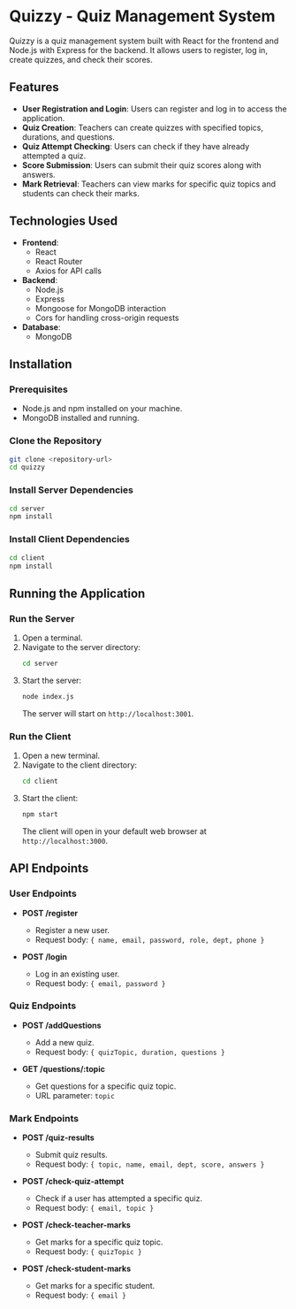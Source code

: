 # Quizzy - Quiz Management System

Quizzy is a quiz management system built with React for the frontend and Node.js with Express for the backend. It allows users to register, log in, create quizzes, and check their scores.

## Features
- **User Registration and Login**: Users can register and log in to access the application.
- **Quiz Creation**: Teachers can create quizzes with specified topics, durations, and questions.
- **Quiz Attempt Checking**: Users can check if they have already attempted a quiz.
- **Score Submission**: Users can submit their quiz scores along with answers.
- **Mark Retrieval**: Teachers can view marks for specific quiz topics and students can check their marks.

## Technologies Used
- **Frontend**: 
  - React
  - React Router
  - Axios for API calls
- **Backend**: 
  - Node.js
  - Express
  - Mongoose for MongoDB interaction
  - Cors for handling cross-origin requests
- **Database**: 
  - MongoDB

## Installation

### Prerequisites
- Node.js and npm installed on your machine.
- MongoDB installed and running.

### Clone the Repository
```bash
git clone <repository-url>
cd quizzy
```

### Install Server Dependencies
```bash
cd server
npm install
```

### Install Client Dependencies
```bash
cd client
npm install
```

## Running the Application

### Run the Server
1. Open a terminal.
2. Navigate to the server directory:
   ```bash
   cd server
   ```
3. Start the server:
   ```bash
   node index.js
   ```
   The server will start on `http://localhost:3001`.

### Run the Client
1. Open a new terminal.
2. Navigate to the client directory:
   ```bash
   cd client
   ```
3. Start the client:
   ```bash
   npm start
   ```
   The client will open in your default web browser at `http://localhost:3000`.

## API Endpoints

### User Endpoints
- **POST /register**
  - Register a new user.
  - Request body: `{ name, email, password, role, dept, phone }`

- **POST /login**
  - Log in an existing user.
  - Request body: `{ email, password }`

### Quiz Endpoints
- **POST /addQuestions**
  - Add a new quiz.
  - Request body: `{ quizTopic, duration, questions }`

- **GET /questions/:topic**
  - Get questions for a specific quiz topic.
  - URL parameter: `topic`

### Mark Endpoints
- **POST /quiz-results**
  - Submit quiz results.
  - Request body: `{ topic, name, email, dept, score, answers }`

- **POST /check-quiz-attempt**
  - Check if a user has attempted a specific quiz.
  - Request body: `{ email, topic }`

- **POST /check-teacher-marks**
  - Get marks for a specific quiz topic.
  - Request body: `{ quizTopic }`

- **POST /check-student-marks**
  - Get marks for a specific student.
  - Request body: `{ email }`
